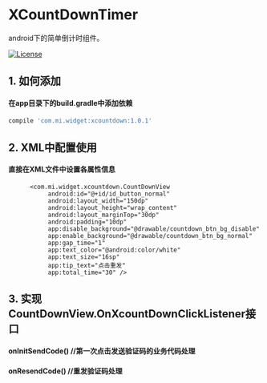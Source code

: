 # XCountDownTimer
android下的简单倒计时组件。

[![License](https://img.shields.io/badge/license-Apache%202-green.svg)](https://www.apache.org/licenses/LICENSE-2.0)


## 1. 如何添加

#### 在app目录下的build.gradle中添加依赖

```gradle
compile 'com.mi.widget:xcountdown:1.0.1'
```

## 2. XML中配置使用

#### 直接在XML文件中设置各属性信息

```
      <com.mi.widget.xcountdown.CountDownView
           android:id="@+id/id_button_normal"
           android:layout_width="150dp"
           android:layout_height="wrap_content"
           android:layout_marginTop="30dp"
           android:padding="10dp"
           app:disable_background="@drawable/countdown_btn_bg_disable"
           app:enable_background="@drawable/countdown_btn_bg_normal"
           app:gap_time="1"
           app:text_color="@android:color/white"
           app:text_size="16sp"
           app:tip_text="点击重发"
           app:total_time="30" />
```

## 3. 实现CountDownView.OnXcountDownClickListener接口

#### onInitSendCode() //第一次点击发送验证码的业务代码处理
#### onResendCode() //重发验证码处理

```
```